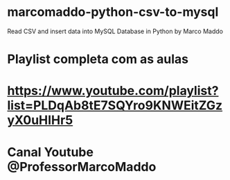 # marcomaddo-python-csv-to-mysql
Read CSV and insert data into MySQL Database in Python by Marco Maddo

# Playlist completa com as aulas
# https://www.youtube.com/playlist?list=PLDqAb8tE7SQYro9KNWEitZGzyX0uHIHr5
# Canal Youtube @ProfessorMarcoMaddo
